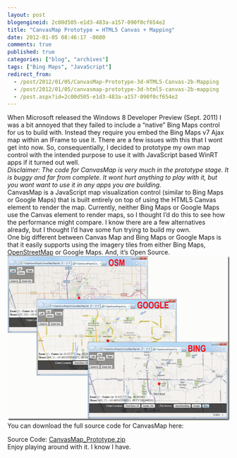 ```yaml
---
layout: post
blogengineid: 2c00d505-e1d3-483a-a157-090f0cf654e2
title: "CanvasMap Prototype = HTML5 Canvas + Mapping"
date: 2012-01-05 08:46:17 -0600
comments: true
published: true
categories: ["blog", "archives"]
tags: ["Bing Maps", "JavaScript"]
redirect_from: 
  - /post/2012/01/05/CanvasMap-Prototype-3d-HTML5-Canvas-2b-Mapping
  - /post/2012/01/05/canvasmap-prototype-3d-html5-canvas-2b-mapping
  - /post.aspx?id=2c00d505-e1d3-483a-a157-090f0cf654e2
---
```

<!-- more -->

When Microsoft released the Windows 8 Developer Preview (Sept. 2011) I was a bit annoyed that they failed to include a “native” Bing Maps control for us to build with. Instead they require you embed the Bing Maps v7 Ajax map within an IFrame to use it. There are a few issues with this that I wont get into now. So, consequentially, I decided to prototype my own map control with the intended purpose to use it with JavaScript based WinRT apps if it turned out well.  
*Disclaimer: The code for CanvasMap is very much in the prototype stage. It is buggy and far from complete. It wont hurt anything to play with it, but you wont want to use it in any apps you are building.*  
CanvasMap is a JavaScript map visualization control (similar to Bing Maps or Google Maps) that is built entirely on top of using the HTML5 Canvas element to render the map. Currently, neither Bing Maps or Google Maps use the Canvas element to render maps, so I thought I’d do this to see how the performance might compare. I know there are a few alternatives already, but I thought I’d have some fun trying to build my own.  
One big different between Canvas Map and Bing Maps or Google Maps is that it easily supports using the imagery tiles from either Bing Maps, <a href="http://www.openstreetmap.org/">OpenStreetMap</a> or Google Maps. And, it’s Open Source.  
<a href="/files/CanvasMapScreenshot.png"><img style="background-image: none; border-bottom: 0px; border-left: 0px; padding-left: 0px; padding-right: 0px; display: inline; border-top: 0px; border-right: 0px; padding-top: 0px" title="CanvasMapScreenshot" border="0" alt="CanvasMapScreenshot" src="/files/CanvasMapScreenshot_thumb.png" width="604" height="374" /></a>  
You can download the full source code for CanvasMap here:  <div style="padding-bottom: 0px; margin: 0px; padding-left: 0px; padding-right: 0px; display: inline; float: none; padding-top: 0px" id="scid:fb3a1972-4489-4e52-abe7-25a00bb07fdf:14319807-119e-430d-ae6d-8c08eb359545" class="wlWriterEditableSmartContent">
Source Code: <a href="/files/CanvasMap_Prototype_2.zip" target="_blank">CanvasMap_Prototype.zip</a></div>  
Enjoy playing around with it. I know I have.

